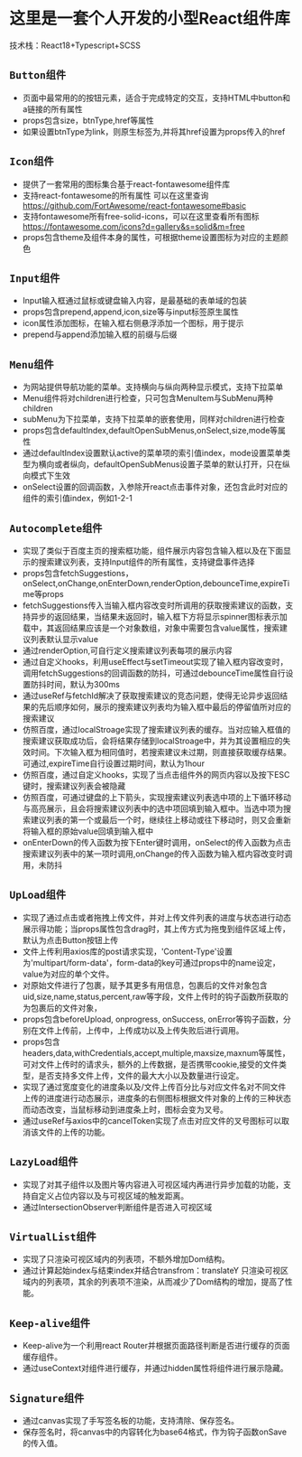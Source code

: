 # 这里是一套个人开发的小型React组件库

技术栈：React18+Typescript+SCSS

## `Button组件`

* 页面中最常用的的按钮元素，适合于完成特定的交互，支持HTML中button和a链接的所有属性
* props包含size，btnType,href等属性
* 如果设置btnType为link，则原生标签为<a></a>,并将其href设置为props传入的href

## `Icon组件`

* 提供了一套常用的图标集合基于react-fontawesome组件库
* 支持react-fontawesome的所有属性 可以在这里查询 https://github.com/FortAwesome/react-fontawesome#basic
* 支持fontawesome所有free-solid-icons，可以在这里查看所有图标 https://fontawesome.com/icons?d=gallery&s=solid&m=free
* props包含theme及组件本身的属性，可根据theme设置图标为对应的主题颜色
  
## `Input组件`

* Input输入框通过鼠标或键盘输入内容，是最基础的表单域的包装
* props包含prepend,append,icon,size等与input标签原生属性
* icon属性添加图标，在输入框右侧悬浮添加一个图标，用于提示
* prepend与append添加输入框的前缀与后缀

## `Menu组件`

* 为网站提供导航功能的菜单。支持横向与纵向两种显示模式，支持下拉菜单
* Menu组件将对children进行检查，只可包含MenuItem与SubMenu两种children
* subMenu为下拉菜单，支持下拉菜单的嵌套使用，同样对children进行检查
* props包含defaultIndex,defaultOpenSubMenus,onSelect,size,mode等属性
* 通过defaultIndex设置默认active的菜单项的索引值index，mode设置菜单类型为横向或者纵向，defaultOpenSubMenus设置子菜单的默认打开，只在纵向模式下生效
* onSelect设置的回调函数，入参除开react点击事件对象，还包含此时对应的组件的索引值index，例如1-2-1

## `Autocomplete组件`

* 实现了类似于百度主页的搜索框功能，组件展示内容包含输入框以及在下面显示的搜索建议列表，支持Input组件的所有属性，支持键盘事件选择
* props包含fetchSuggestions，onSelect,onChange,onEnterDown,renderOption,debounceTime,expireTime等props
* fetchSuggestions传入当输入框内容改变时所调用的获取搜索建议的函数，支持异步的返回结果，当结果未返回时，输入框下方将显示spinner图标表示加载中，其返回结果应该是一个对象数组，对象中需要包含value属性，搜索建议列表默认显示value
* 通过renderOption,可自行定义搜索建议列表每项的展示内容
* 通过自定义hooks，利用useEffect与setTimeout实现了输入框内容改变时，调用fetchSuggestions的回调函数的防抖，可通过debounceTime属性自行设置防抖时间，默认为300ms
* 通过useRef与fetchId解决了获取搜索建议的竞态问题，使得无论异步返回结果的先后顺序如何，展示的搜索建议列表均为输入框中最后的停留值所对应的搜索建议
* 仿照百度，通过localStroage实现了搜索建议列表的缓存。当对应输入框值的搜索建议获取成功后，会将结果存储到localStroage中，并为其设置相应的失效时间。下次输入框为相同值时，若搜索建议未过期，则直接获取缓存结果。可通过,expireTime自行设置过期时间，默认为1hour
* 仿照百度，通过自定义hooks，实现了当点击组件外的网页内容以及按下ESC键时，搜索建议列表会被隐藏
* 仿照百度，可通过键盘的上下箭头，实现搜索建议列表选中项的上下循环移动与高亮展示，且会将搜索建议列表中的选中项回填到输入框中。当选中项为搜索建议列表的第一个或最后一个时，继续往上移动或往下移动时，则又会重新将输入框的原始value回填到输入框中
* onEnterDown的传入函数为按下Enter键时调用，onSelect的传入函数为点击搜索建议列表中的某一项时调用,onChange的传入函数为输入框内容改变时调用，未防抖

## `UpLoad组件`

* 实现了通过点击或者拖拽上传文件，并对上传文件列表的进度与状态进行动态展示得功能；当props属性包含drag时，其上传方式为拖曳到组件区域上传，默认为点击Button按钮上传
* 文件上传利用axios库的post请求实现，'Content-Type'设置为'multipart/form-data'，form-data的key可通过props中的name设定，value为对应的单个文件。
* 对原始文件进行了包裹，赋予其更多有用信息，包裹后的文件对象包含uid,size,name,status,percent,raw等字段，文件上传时的钩子函数所获取的为包裹后的文件对象，
* props包含beforeUpload, onprogress, onSuccess, onError等钩子函数，分别在文件上传前，上传中，上传成功以及上传失败后进行调用。
* props包含headers,data,withCredentials,accept,multiple,maxsize,maxnum等属性，可对文件上传时的请求头，额外的上传数据，是否携带cookie,接受的文件类型，是否支持多文件上传，文件的最大大小以及数量进行设定。
* 实现了通过宽度变化的进度条以及/文件上传百分比与对应文件名对不同文件上传的进度进行动态展示，进度条的右侧图标根据文件对象的上传的三种状态而动态改变，当鼠标移动到进度条上时，图标会变为叉号。
* 通过useRef与axios中的cancelToken实现了点击对应文件的叉号图标可以取消该文件的上传的功能。

## `LazyLoad组件`

* 实现了对其子组件以及图片等内容进入可视区域内再进行异步加载的功能，支持自定义占位内容以及与可视区域的触发距离。
* 通过IntersectionObserver判断组件是否进入可视区域


## `VirtualList组件`

* 实现了只渲染可视区域内的列表项，不额外增加Dom结构。
* 通过计算起始index与结束index并结合transfrom：translateY 只渲染可视区域内的列表项，其余的列表项不渲染，从而减少了Dom结构的增加，提高了性能。

## `Keep-alive组件`
 
* Keep-alive为一个利用react Router并根据页面路径判断是否进行缓存的页面缓存组件。
* 通过useContext对组件进行缓存，并通过hidden属性将组件进行展示隐藏。

## `Signature组件`

* 通过canvas实现了手写签名板的功能，支持清除、保存签名。
* 保存签名时，将canvas中的内容转化为base64格式，作为钩子函数onSave的传入值。